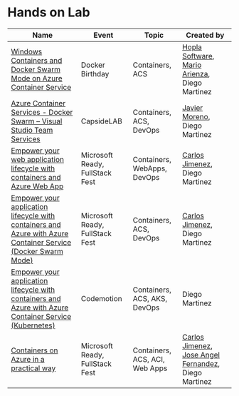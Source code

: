 # Hands on Lab

|Name|Event|Topic|Created by|
|---|---|---|---|
|[Windows Containers and Docker Swarm Mode on Azure Container Service](https://github.com/esmsdn/Workshops/tree/master/DockerBirthday)|Docker Birthday|Containers, ACS|[Hopla Software](https://github.com/hopla-training), [Mario Arienza](https://github.com/cowbotic), Diego Martinez| 
|[Azure Container Services - Docker Swarm – Visual Studio Team Services](https://github.com/esmsdn/Workshops/tree/master/ACSSwarmVSTS)|CapsideLAB|Containers, ACS, DevOps|[Javier Moreno](https://github.com/ciberado), Diego Martinez|
|[Empower your web application lifecycle with containers and Azure Web App](Empower%20your%20web%20application%20lifecycle%20with%20containers%20and%20Azure%20Web%20App.md)|Microsoft Ready, FullStack Fest|Containers, WebApps, DevOps|[Carlos Jimenez](https://github.com/cjaliaga), Diego Martinez|
|[Empower your application lifecycle with containers and Azure with Azure Container Service (Docker Swarm Mode)](Empower%20your%20application%20lifecycle%20with%20containers%20and%20Azure%20with%20Azure%20Container%20Service%20(Docker%20Swarm).md)|Microsoft Ready, FullStack Fest|Containers, ACS, DevOps|[Carlos Jimenez](https://github.com/cjaliaga), Diego Martinez|
|[Empower your application lifecycle with containers and Azure with Azure Container Service (Kubernetes)](Empower%20your%20application%20lifecycle%20with%20containers%20and%20Azure%20with%20Azure%20Container%20Service%20(Kubernetes).md)|Codemotion|Containers, ACS, AKS, DevOps|Diego Martinez|
|[Containers on Azure in a practical way](Containers%20on%20Azure%20in%20a%20practical%20way.md)|Microsoft Ready, FullStack Fest|Containers, ACS, ACI, Web Apps|[Carlos Jimenez](https://github.com/cjaliaga), [Jose Angel Fernandez](https://github.com/jangelfdez), Diego Martinez|